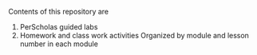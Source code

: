 Contents of this repository are 
1. PerScholas guided labs
2. Homework and class work activities
Organized by module and lesson number in each module
